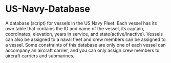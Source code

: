 # US-Navy-Database
A database (script) for vessels in the US Navy Fleet. Each vessel has its own table that contains the ID and name of the vessel, its captain, coordinates, elevation, years in service, and state(active/inactive). Vessels can also be assigned to a naval fleet and crew members can be assigned to a vessel. Some constraints of this database are only one of each vessel can accompany an aircraft carrier, and you can only assign crew members to aircraft carriers and submarines.

